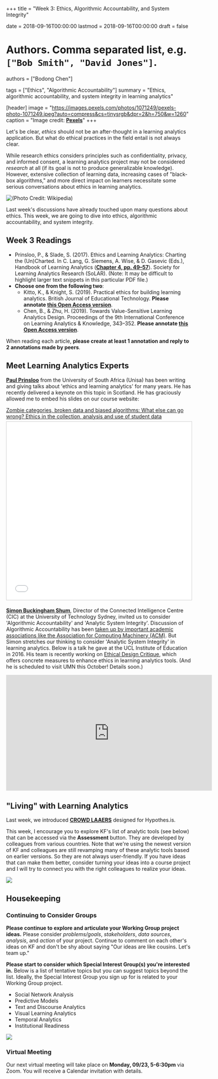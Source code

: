 +++
title = "Week 3: Ethics, Algorithmic Accountability, and System Integrity"

date = 2018-09-16T00:00:00
lastmod = 2018-09-16T00:00:00
draft = false

# Authors. Comma separated list, e.g. `["Bob Smith", "David Jones"]`.
authors = ["Bodong Chen"]

tags = ["Ethics", "Algorithmic Accountability"]
summary = "Ethics, algorithmic accountability, and system integrity in learning analytics"

[header]
image = "https://images.pexels.com/photos/1071249/pexels-photo-1071249.jpeg?auto=compress&cs=tinysrgb&dpr=2&h=750&w=1260"
caption = "Image credit: [**Pexels**](https://www.pexels.com/photo/close-up-photography-of-person-holding-crystal-ball-1071249/)"
+++

Let's be clear, *ethics* should not be an after-thought in a learning analytics application. But what do ethical practices in the field entail is not always clear. 

While research ethics considers principles such as confidentiality, privacy, and informed consent, a learning analytics project may not be considered *research* at all (if its goal is not to produce generalizable knowledge). However, extensive collection of learning data, increasing cases of "black-box algorithms," and more direct impact on learners necessitate some serious conversations about ethics in learning analytics. 

![(Photo Credit: [Wikipedia](https://en.wikipedia.org/wiki/Black_box))](https://upload.wikimedia.org/wikipedia/commons/7/7c/Blackbox3D-withGraphs.png)  

Last week's discussions have already touched upon many questions about ethics. This week, we are going to dive into ethics, algorithmic accountability, and system integrity. 

## Week 3 Readings

- Prinsloo, P., & Slade, S. (2017). Ethics and Learning Analytics: Charting the (Un)Charted. In C. Lang, G. Siemens, A. Wise, & D. Gasevic (Eds.), Handbook of Learning Analytics ([**Chapter 4, pp. 49–57**](https://solaresearch.org/wp-content/uploads/2017/05/chapter4.pdf)). Society for Learning Analytics Research (SoLAR).  (Note: It may be difficult to highlight larger text snippets in this particular PDF file.)
- **Choose one from the following two**: 
  - Kitto, K., & Knight, S. (2019). Practical ethics for building learning analytics. British Journal of Educational Technology. **Please annotate [this Open Access version](http://sjgknight.com/finding-knowledge/wp-content/uploads/2019/08/EthicalLA-accepted_oro.pdf)**. 
  - Chen, B., & Zhu, H. (2019). Towards Value-Sensitive Learning Analytics Design. Proceedings of the 9th International Conference on Learning Analytics & Knowledge, 343–352.  **Please annotate [this Open Access version](https://arxiv.org/pdf/1812.08335.pdf)**. 

When reading each article, **please create at least 1 annotation and reply to 2 annotations made by peers**. 

## Meet Learning Analytics Experts

**[Paul Prinsloo](https://opendistanceteachingandlearning.wordpress.com/about/)** from the University of South Africa (Unisa) has been writing and giving talks about 'ethics and learning analytics' for many years. He has recently delivered a keynote on this topic in Scotland. He has graciously allowed me to embed his slides on our course website:

<div style="margin-bottom:5px"> <a href="//www.slideshare.net/prinsp/zombie-categories-broken-data-and-biased-algorithms-what-else-can-go-wrong-ethics-in-the-collection-analysis-and-use-of-student-data-111886874" title="Zombie categories, broken data and biased algorithms: What else can go wrong? Ethics in the collection, analysis and use of student data" target="_blank">Zombie categories, broken data and biased algorithms: What else can go wrong? Ethics in the collection, analysis and use of student data</a> </div>
<iframe src="//www.slideshare.net/slideshow/embed_code/key/lJfMuY2tUK6WVI" width="595" height="485" frameborder="0" marginwidth="0" marginheight="0" scrolling="no" style="border:1px solid #CCC; border-width:1px; margin-bottom:5px; max-width: 100%;" allowfullscreen> </iframe>


**[Simon Buckingham Shum](http://simon.buckinghamshum.net/)**, Director of the Connected Intelligence Centre (CIC) at the University of Technology Sydney, invited us to consider 'Algorithmic Accountability' and 'Analytic System Integrity'. Discussion of Algorithmic Accountability has been [taken up by important academic associations like the Association for Computing Machinery (ACM)](https://www.acm.org/binaries/content/assets/public-policy/2017_usacm_statement_algorithms.pdf). But Simon stretches our thinking to consider 'Analytic System Integrity' in learning analytics. Below is a talk he gave at the UCL Institute of Education in 2016. His team is recently working on [Ethical Design Critique](http://simon.buckinghamshum.net/2018/08/ethical-design-critique/), which offers concrete measures to enhance ethics in learning analytics tools. (And he is scheduled to visit UMN this October! Details soon.)

<iframe width="560" height="315" src="https://www.youtube-nocookie.com/embed/0t0IWvcO-Uo?rel=0" frameborder="0" allow="autoplay; encrypted-media" allowfullscreen></iframe>

## "Living" with Learning Analytics

Last week, we introduced [**CROWD LAAERS**](https://crowdlaaers.org/) designed for Hypothes.is.

This week, I encourage you to explore KF's list of analytic tools (see below) that can be accessed via the **Assessment** button. They are developed by colleagues from various countries. Note that we're using the newest version of KF and colleagues are still revamping many of these analytic tools based on earlier versions. So they are not always user-friendly. If you have ideas that can make them better, consider turning your ideas into a course project and I will try to connect you with the right colleagues to realize your ideas.

![](../../img/kf-analytic-tools.png)

## Housekeeping

### Continuing to Consider Groups

**Please continue to explore and articulate your Working Group project ideas.** Please consider *problems/goals*, *stakeholders*, *data sources*, *analysis*, and *action* of your project. Continue to comment on each other's ideas on KF and don't be shy about saying "Our ideas are like cousins. Let's team up."

**Please start to consider which Special Interest Group(s) you're interested in.** Below is a list of tentative topics but you can suggest topics beyond the list. Ideally, the Special Interest Group you sign up for is related to your Working Group project.

- Social Network Analysis
- Predictive Models
- Text and Discourse Analytics
- Visual Learning Analytics
- Temporal Analytics
- Institutional Readiness

<!-- **Finally, whenever there is any interesting article, please either annotate using Hypothesis or share via Slack.** -->

![](http://www.basised.com/scottsdale/files/2018/02/adios-gif-tumblr-10.gif)

### Virtual Meeting

Our next virtual meeting will take place on **Monday, 09/23, 5-6:30pm** via Zoom. You will receive a Calendar invitation with details. 
